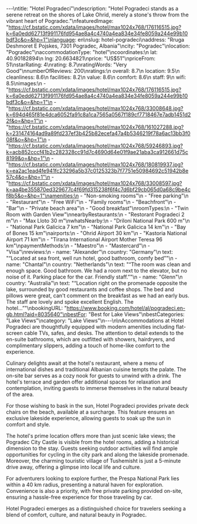 ---\ntitle: "Hotel Pogradeci"\ndescription: "Hotel Pogradeci stands as a serene retreat on the shores of Lake Ohrid, merely a stone's throw from the vibrant heart of Pogradec."\nfeaturedImage: "https://cf.bstatic.com/xdata/images/hotel/max1024x768/176116515.jpg?k=6a0edd62713f991176fd954ae8a4c4740a4ea834e34fe8059a244e99b10bdf3c&o=&hp=1"\nlanguage: en\nslug: hotel-pogradeci\naddress: "Rruga Deshmoret E Pojskes, 7301 Pogradec, Albania"\ncity: "Pogradec"\nlocation: "Pogradec"\naccommodationType: "hotel"\ncoordinates:\n  lat: 40.90182894\n  lng: 20.6634821\nprice: "US$51"\npriceFrom: 51\nstarRating: 4\nrating: 8.7\nratingWords: "Very Good"\nnumberOfReviews: 200\nratings:\n  overall: 8.7\n  location: 9.5\n  cleanliness: 8.6\n  facilities: 8.2\n  value: 8.6\n  comfort: 8.6\n  staff: 9\n  wifi: 8.5\nimages:\n  - "https://cf.bstatic.com/xdata/images/hotel/max1024x768/176116515.jpg?k=6a0edd62713f991176fd954ae8a4c4740a4ea834e34fe8059a244e99b10bdf3c&o=&hp=1"\n  - "https://cf.bstatic.com/xdata/images/hotel/max1024x768/33008648.jpg?k=694d465f81e4dca6052fa91c8a1ca7565a0567f189cf7718467e7adb1451d22f&o=&hp=1"\n  - "https://cf.bstatic.com/xdata/images/hotel/max1024x768/161027288.jpg?k=231474164ad9a89fd237ef3b425b82ecefa47a4b5346219f78a6ac13bb3f008f&o=&hp=1"\n  - "https://cf.bstatic.com/xdata/images/hotel/max1024x768/59246893.jpg?k=acb852cccf41b2c282328cc91d7c4690d64e01f9ae21aba3ca912661d75c8199&o=&hp=1"\n  - "https://cf.bstatic.com/xdata/images/hotel/max1024x768/180819937.jpg?k=ea2ac1ead4fe941fc23296a5b37c0125323b7f7751e50984692c51942b8e57c4&o=&hp=1"\n  - "https://cf.bstatic.com/xdata/images/hotel/max1024x768/33008597.jpg?k=aa4be355870ed329677c4f69fd315238f6f4c7d6bf29cb065d0a68c9be4cf8b5&o=&hp=1"\namenities:\n  - "Non-smoking rooms"\n  - "Free parking"\n  - "Restaurant"\n  - "Free WiFi"\n  - "Family rooms"\n  - "Beachfront"\n  - "Bar"\n  - "Private beach area"\n  - "Good breakfast"\nroomTypes:\n  - "Twin Room with Garden View"\nnearbyRestaurants:\n  - "Restorant Pogradeci 2 m"\n  - "Max Lloto 30 m"\nwhatsNearby:\n  - "Driloni National Park 600 m"\n  - "National Park Galicica 7 km"\n  - "National Park Galicica 14 km"\n  - "Bay of Bones 15 km"\nairports:\n  - "Ohrid Airport 30 km"\n  - "Kastoria National Airport 71 km"\n  - "Tirana International Airport Mother Teresa 96 km"\npaymentMethods:\n  - "Maestro"\n  - "Mastercard"\n  - "Visa"\nreviews:\n  - name: "Alexander"\n    country: "Germany"\n    text: "“Located at sea front, well run hotel, good bathroom, comfy bed”"\n  - name: "Chantal"\n    country: "Netherlands"\n    text: "“The room was clean and enough space. Good bathroom. We had a room next to the elevator, but no noise of it.
Parking place for the car.
Friendly staff.”"\n  - name: "Glenn"\n    country: "Australia"\n    text: "“Location right on the promenade opposite the lake, surrounded by good restaurants and coffee shops.
The bed and pillows were great, can't comment on the breakfast as we had an early bus.
The staff are lovely and spoke excellent English.
The hotel...”"\nbookingURL: "https://www.booking.com/hotel/al/pogradeci.en-gb.html?aid=8035640"\nbestFor: "Best for Lake Views"\nbestCategories: "Lake Views"\ncategory: "Lake Views"\n---\n\nAccommodations at Hotel Pogradeci are thoughtfully equipped with modern amenities including flat-screen cable TVs, safes, and desks. The attention to detail extends to the en-suite bathrooms, which are outfitted with showers, hairdryers, and complimentary slippers, adding a touch of home-like comfort to the experience.

Culinary delights await at the hotel's restaurant, where a menu of international dishes and traditional Albanian cuisine tempts the palate. The on-site bar serves as a cozy nook for guests to unwind with a drink. The hotel's terrace and garden offer additional spaces for relaxation and contemplation, inviting guests to immerse themselves in the natural beauty of the area.

For those wishing to bask in the sun, Hotel Pogradeci provides private deck chairs on the beach, available at a surcharge. This feature ensures an exclusive lakeside experience, allowing guests to soak up the sun in comfort and style.

The hotel's prime location offers more than just scenic lake views; the Pogradec City Castle is visible from the hotel rooms, adding a historical dimension to the stay. Guests seeking outdoor activities will find ample opportunities for cycling in the city park and along the lakeside promenade. Moreover, the charming touristic village of Tushemisht is just a 5-minute drive away, offering a glimpse into local life and culture.

For adventurers looking to explore further, the Prespa National Park lies within a 40 km radius, presenting a natural haven for exploration. Convenience is also a priority, with free private parking provided on-site, ensuring a hassle-free experience for those traveling by car.

Hotel Pogradeci emerges as a distinguished choice for travelers seeking a blend of comfort, culture, and natural beauty in Pogradec.